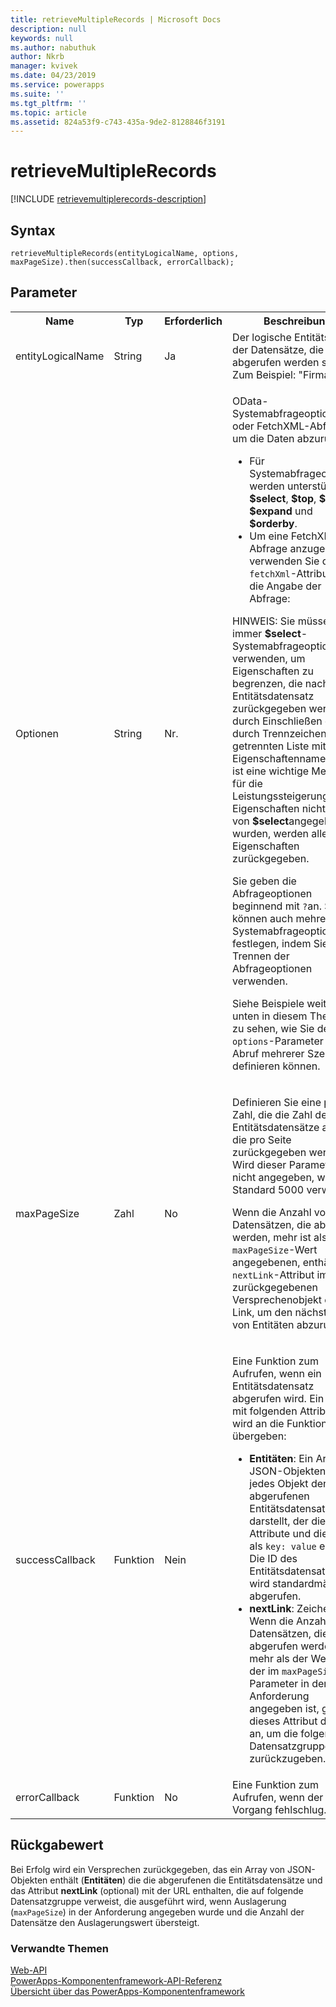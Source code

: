 ```yaml
---
title: retrieveMultipleRecords | Microsoft Docs
description: null
keywords: null
ms.author: nabuthuk
author: Nkrb
manager: kvivek
ms.date: 04/23/2019
ms.service: powerapps
ms.suite: ''
ms.tgt_pltfrm: ''
ms.topic: article
ms.assetid: 824a53f9-c743-435a-9de2-8128846f3191
---
```


# <a name="retrievemultiplerecords"></a>retrieveMultipleRecords

[!INCLUDE [retrievemultiplerecords-description](includes/retrievemultiplerecords-description.md)]

## <a name="syntax"></a>Syntax

`retrieveMultipleRecords(entityLogicalName, options, maxPageSize).then(successCallback, errorCallback);`

## <a name="parameters"></a>Parameter

<table style="width:100%">
<tr>
<th>Name</th>
<th>Typ</th>
<th>Erforderlich</th>
<th>Beschreibung</th>
</tr>
<tr>
<td>entityLogicalName</td>
<td>String</td>
<td>Ja</td>
<td>Der logische Entitätsname der Datensätze, die abgerufen werden sollen. Zum Beispiel: &quot;Firma&quot;.</td>
</tr>
<tr>
<td>Optionen</td>
<td>String</td>
<td>Nr.</td>
<td><p>OData-Systemabfrageoptionen oder FetchXML-Abfragen, um die Daten abzurufen. </p> 
<ul>
<li>Für Systemabfrageoptionen werden unterstützt: <b>$select</b>, <b>$top</b>, <b>$filter</b>, <b>$expand</b> und <b>$orderby</b>.</li>
<li>Um eine FetchXML-Abfrage anzugeben, verwenden Sie das <code>fetchXml</code>-Attribut für die Angabe der Abfrage:</li>
</ul>
<p>HINWEIS: Sie müssen immer <b>$select</b>-Systemabfrageoption verwenden, um Eigenschaften zu begrenzen, die nach einem Entitätsdatensatz zurückgegeben werden, durch Einschließen einer durch Trennzeichen getrennten Liste mit Eigenschaftennamen. Dies ist eine wichtige Methode für die Leistungssteigerung. Wenn Eigenschaften nicht mithilfe von <b>$select</b>angegeben wurden, werden alle Eigenschaften zurückgegeben.</li>
<p>Sie geben die Abfrageoptionen beginnend mit <code>?</code>an. Sie können auch mehrere Systemabfrageoptionen festlegen, indem Sie <code>&amp;</code> zum Trennen der Abfrageoptionen verwenden.
<p>Siehe Beispiele weiter unten in diesem Thema, um zu sehen, wie Sie den <code>options</code>-Parameter für den Abruf mehrerer Szenarios definieren können.</td>
</tr>
<tr>
<td>maxPageSize</td>
<td>Zahl</td>
<td>No</td>
<td><p>Definieren Sie eine positive Zahl, die die Zahl der Entitätsdatensätze angibt, die pro Seite zurückgegeben werden. Wird dieser Parameter nicht angegeben, wird der Standard 5000 verwendet.</p>
<p>Wenn die Anzahl von Datensätzen, die abgerufen werden, mehr ist als im <code>maxPageSize</code>-Wert angegebenen, enthält <code>nextLink</code>-Attribut im zurückgegebenen Versprechenobjekt einen Link, um den nächsten Satz von Entitäten abzurufen. </td>
</tr>
<tr>
<td>successCallback</td>
<td>Funktion</td>
<td>Nein</td>
<td><p>Eine Funktion zum Aufrufen, wenn ein Entitätsdatensatz abgerufen wird. Ein Objekt mit folgenden Attributen wird an die Funktion übergeben:</p>
<ul>
<li><b>Entitäten</b>: Ein Array von JSON-Objekten, wobei jedes Objekt den abgerufenen Entitätsdatensatz darstellt, der die Attribute und die Werte als <code>key: value</code> enthält. Die ID des Entitätsdatensatzes wird standardmäßig abgerufen.</li>
<li><b>nextLink</b>: Zeichenfolge. Wenn die Anzahl von Datensätzen, die abgerufen werden, mehr als der Wert ist, der im <code>maxPageSize</code>-Parameter in der Anforderung angegeben ist, gibt dieses Attribut die URL an, um die folgenden Datensatzgruppe zurückzugeben.</li>
</ul>
</td>
</tr>
<tr>
<td>errorCallback</td>
<td>Funktion</td>
<td>No</td>
<td>Eine Funktion zum Aufrufen, wenn der Vorgang fehlschlug.</td>
</tr>
</table>

## <a name="return-value"></a>Rückgabewert

Bei Erfolg wird ein Versprechen zurückgegeben, das ein Array von JSON-Objekten enthält (**Entitäten**) die die abgerufenen die Entitätsdatensätze und das Attribut **nextLink** (optional) mit der URL enthalten, die auf folgende Datensatzgruppe verweist, die ausgeführt wird, wenn Auslagerung (`maxPageSize`) in der Anforderung angegeben wurde und die Anzahl der Datensätze den Auslagerungswert übersteigt.


### <a name="related-topics"></a>Verwandte Themen

[Web-API](../webapi.md)<br/>
[PowerApps-Komponentenframework-API-Referenz](../../reference/index.md)<br/>
[Übersicht über das PowerApps-Komponentenframework](../../overview.md)